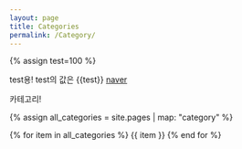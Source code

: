 ```yaml
---
layout: page
title: Categories
permalink: /Category/
---
```

{% assign test=100 %}

test용! test의 값은 {{test}}
[naver](https://www.naver.com "커서를 올리면 나온다.")

카테고리!  

{% assign all_categories = site.pages | map: "category" %}

{% for item in all_categories %}
  {{ item }}
{% end for %}
